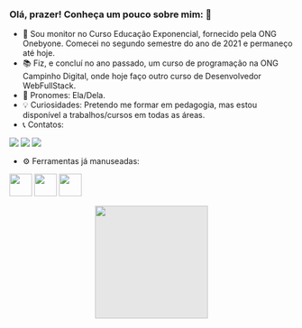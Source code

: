 ### Olá, prazer! Conheça um pouco sobre mim: 👋

- :briefcase: Sou monitor no Curso Educação Exponencial, 
fornecido pela ONG Onebyone. Comecei no segundo semestre do ano de 2021 e permaneço até hoje.
- :books: Fiz, e concluí no ano passado, um curso de programação na ONG Campinho Digital,
 onde hoje faço outro curso de Desenvolvedor WebFullStack.
- :hugs: Pronomes: Ela/Dela.
- :bulb: Curiosidades: Pretendo me formar em pedagogia, mas estou disponível a 
trabalhos/cursos em todas as áreas.
- :telephone_receiver: Contatos:
<div>
<a href="https://www.instagram.com/m_julia005/" target="_blank"><img src="https://img.shields.io/badge/-Instagram-%23E4405F?style=for-the-badge&logo=instagram&logoColor=white" target="_blank"></a>
<a href = "mailto: jcarneironovaes@gmail.com"><img src="https://img.shields.io/badge/Gmail-D14836?style=for-the-badge&logo=gmail&logoColor=white" target="_blank"></a>
<a href="www.linkedin.com/in/juliacn"><img src="https://img.shields.io/badge/-LinkedIn-%230077B5?style=for-the-badge&logo=linkedin&logoColor=white" target="_blank"></a>   
</div>

- :gear: Ferramentas já manuseadas:


<img src="https://cdn.jsdelivr.net/gh/devicons/devicon/icons/nodejs/nodejs-original.svg" width="40" height="40"/> <img src="https://cdn.jsdelivr.net/gh/devicons/devicon/icons/mongodb/mongodb-original.svg"  width="40" height="40"/>  <img src="https://cdn.jsdelivr.net/gh/devicons/devicon/icons/javascript/javascript-original.svg" width="40" height="40" />
          

                    

<img style="display: block;-webkit-user-select: none;margin: auto;cursor: zoom-out;background-color: hsl(0, 0%, 90%);transition: background-color 300ms;" src="https://user-images.githubusercontent.com/88509871/181865011-70bfb18c-4325-452d-8ec9-717bb3621456.png" width="200" height="200">
